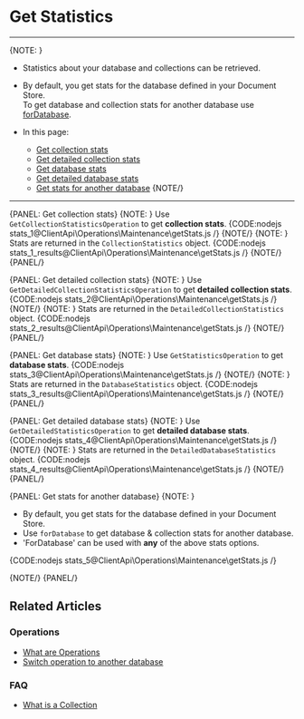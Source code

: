 # Get Statistics

---

{NOTE: }

* Statistics about your database and collections can be retrieved.

* By default, you get stats for the database defined in your Document Store.   
  To get database and collection stats for another database use [forDatabase](../../../client-api/operations/maintenance/get-stats#get-stats-for-another-database).

* In this page:
    * [Get collection stats](../../../client-api/operations/maintenance/get-stats#get-collection-stats)
    * [Get detailed collection stats](../../../client-api/operations/maintenance/get-stats#get-detailed-collection-stats)
    * [Get database stats](../../../client-api/operations/maintenance/get-stats#get-database-stats)
    * [Get detailed database stats](../../../client-api/operations/maintenance/get-stats#get-detailed-database-stats)
    * [Get stats for another database](../../../client-api/operations/maintenance/get-stats#get-stats-for-another-database)
{NOTE/}

---

{PANEL: Get collection stats}
{NOTE: }
Use `GetCollectionStatisticsOperation` to get __collection stats__.
{CODE:nodejs stats_1@ClientApi\Operations\Maintenance\getStats.js /}
{NOTE/}
{NOTE: }
Stats are returned in the `CollectionStatistics` object.
{CODE:nodejs stats_1_results@ClientApi\Operations\Maintenance\getStats.js /}
{NOTE/}
{PANEL/}

{PANEL: Get detailed collection stats}
{NOTE: }
Use `GetDetailedCollectionStatisticsOperation` to get __detailed collection stats__.
{CODE:nodejs stats_2@ClientApi\Operations\Maintenance\getStats.js /}
{NOTE/}
{NOTE: }
Stats are returned in the `DetailedCollectionStatistics` object.
{CODE:nodejs stats_2_results@ClientApi\Operations\Maintenance\getStats.js /}
{NOTE/}
{PANEL/}

{PANEL: Get database stats}
{NOTE: }
Use `GetStatisticsOperation` to get __database stats__.
{CODE:nodejs stats_3@ClientApi\Operations\Maintenance\getStats.js /}
{NOTE/}
{NOTE: }
Stats are returned in the `DatabaseStatistics` object.
{CODE:nodejs stats_3_results@ClientApi\Operations\Maintenance\getStats.js /}
{NOTE/}
{PANEL/}

{PANEL: Get detailed database stats}
{NOTE: }
Use `GetDetailedStatisticsOperation` to get __detailed database stats__.
{CODE:nodejs stats_4@ClientApi\Operations\Maintenance\getStats.js /}
{NOTE/}
{NOTE: }
Stats are returned in the `DetailedDatabaseStatistics` object.
{CODE:nodejs stats_4_results@ClientApi\Operations\Maintenance\getStats.js /}
{NOTE/}
{PANEL/}

{PANEL: Get stats for another database}
{NOTE: }

* By default, you get stats for the database defined in your Document Store.
* Use `forDatabase` to get database & collection stats for another database.
* 'ForDatabase' can be used with __any__ of the above stats options.
 
{CODE:nodejs stats_5@ClientApi\Operations\Maintenance\getStats.js /}

{NOTE/}
{PANEL/}

## Related Articles

### Operations

- [What are Operations](../../../client-api/operations/what-are-operations)
- [Switch operation to another database](../../../client-api/operations/how-to/switch-operations-to-a-different-database)

### FAQ

- [What is a Collection](../../../client-api/faq/what-is-a-collection)
